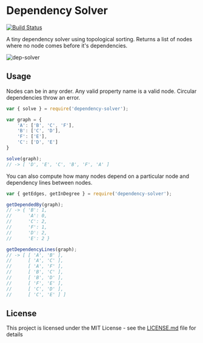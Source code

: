 # Dependency Solver

[![Build Status](https://travis-ci.org/haavistu/dependency-solver.svg?branch=master)](https://travis-ci.org/haavistu/dependency-solver)

A tiny dependency solver using topological sorting. Returns a list of nodes where no node comes before it's dependencies.  

![dep-solver](https://cloud.githubusercontent.com/assets/25879989/23125249/7cd12be6-f779-11e6-87c2-721baa84402d.png)

## Usage

Nodes can be in any order. Any valid property name is a valid node. Circular dependencies throw an error.

```javascript
var { solve } = require('dependency-solver');

var graph = {
    'A': ['B', 'C', 'F'],
    'B': ['C', 'D'],
    'F': ['E'],
    'C': ['D', 'E']
}

solve(graph);
// -> [ 'D', 'E', 'C', 'B', 'F', 'A' ]
```

You can also compute how many nodes depend on a particular node and dependency lines between nodes.

```javascript
var { getEdges, getInDegree } = require('dependency-solver');

getDependedBy(graph);
// -> { 'B': 1, 
//      'A': 0, 
//      'C': 2, 
//      'F': 1, 
//      'D': 2, 
//      'E': 2 }

getDependencyLines(graph);
// -> [ [ 'A', 'B' ],
//      [ 'A', 'C' ],
//      [ 'A', 'F' ],
//      [ 'B', 'C' ],
//      [ 'B', 'D' ],
//      [ 'F', 'E' ],
//      [ 'C', 'D' ],
//      [ 'C', 'E' ] ]
```

## License

This project is licensed under the MIT License - see the [LICENSE.md](LICENSE.md) file for details
